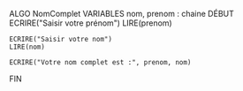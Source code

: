 ALGO NomComplet
VARIABLES
  nom, prenom : chaine
DÉBUT
    ECRIRE("Saisir votre prénom")
    LIRE(prenom)

    ECRIRE("Saisir votre nom")
    LIRE(nom)

    ECRIRE("Votre nom complet est :", prenom, nom)
FIN